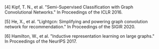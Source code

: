 [4] Kipf, T. N., et al. "Semi-Supervised Classification with Graph Convolutional Networks." In Proceedings of the ICLR 2016.

[5] He, X., et al. "Lightgcn: Simplifying and powering graph convolution network for recommendation." In Proceedings of the SIGIR 2020.

[6] Hamilton, W., et al. "Inductive representation learning on large graphs." In Proceedings of the NeurIPS 2017.
